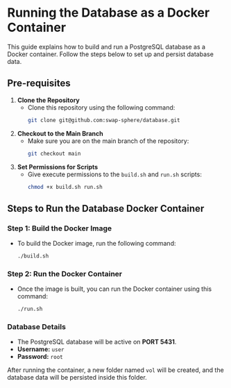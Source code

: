 # Running the Database as a Docker Container

This guide explains how to build and run a PostgreSQL database as a Docker container. Follow the steps below to set up and persist database data.

## Pre-requisites

1. **Clone the Repository**
   - Clone this repository using the following command:
     ```bash
     git clone git@github.com:swap-sphere/database.git
     ```
2. **Checkout to the Main Branch**
   - Make sure you are on the main branch of the repository:
     ```bash
     git checkout main
     ```
3. **Set Permissions for Scripts**
   - Give execute permissions to the `build.sh` and `run.sh` scripts:
     ```bash
     chmod +x build.sh run.sh
     ```

## Steps to Run the Database Docker Container

### Step 1: Build the Docker Image

- To build the Docker image, run the following command:
  ```bash
  ./build.sh
  ```

### Step 2: Run the Docker Container

- Once the image is built, you can run the Docker container using this command:
  ```bash
  ./run.sh
  ```

### Database Details

- The PostgreSQL database will be active on **PORT 5431**.
- **Username:** `user`
- **Password:** `root`

After running the container, a new folder named `vol` will be created, and the database data will be persisted inside this folder.